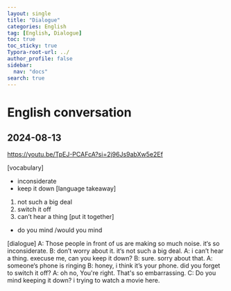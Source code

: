```yaml
---
layout: single
title: "Dialogue"
categories: English
tag: [English, Dialogue]
toc: true
toc_sticky: true
Typora-root-url: ../
author_profile: false
sidebar:
  nav: "docs"
search: true
---
```

# English conversation

## 2024-08-13

https://youtu.be/TpEJ-PCAFcA?si=2j96Js9abXw5e2Ef

[vocabulary]
- inconsiderate
- keep it down
[language takeaway]
1. not such a big deal
2. switch it off
3. can’t hear a thing
[put it together]
- do you mind /would you mind 

[dialogue]
A: Those people in front of us are making so much noise. it‘s so inconsiderate.
B: don’t worry about it. it‘s not such a big deal.
A: i can’t hear a thing. execuse me, can you keep it down?
B: sure. sorry about that.
A: someone‘s phone is ringing
B: honey, i think it’s your phone. did you forget to switch it off?
A: oh no, You're right. That's so embarrassing.
C: Do you mind keeping it down? i trying to watch a movie here.
